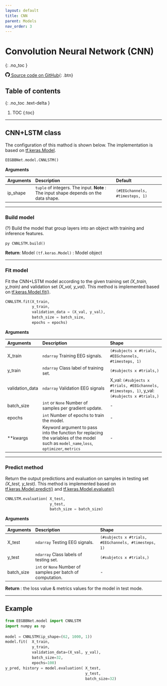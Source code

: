 ```yaml
---
layout: default
title: CNN
parent: Models
nav_order: 3
---
```


# Convolution Neural Network (CNN)
{: .no_toc }

[<img src="https://github.com/SNatchaya/eegBBNet2.github.io/blob/32b0f65d3c9e79caf5633cbb3cc7a04181456b95/images/github.png" width="15" height="15"> Source code on GitHub](xxx){: .btn}

## Table of contents
{: .no_toc .text-delta }

1. TOC
{:toc}

---

## CNN+LSTM class
The configuration of this mathod is shown below. The implementation is based on [tf.keras.Model](https://www.tensorflow.org/api_docs/python/tf/keras/Model).

```py
EEGBBNet.model.CNNLSTM()
```
**Arguments** 

| Arguments | Description | Default|
|:----------|:------------|:-------|
| ip_shape  | `tuple` of integers. The input. **Note** : The input shape depends on the data shape. | `(#EEGchannels, #timesteps, 1)` |

---

### Build model
(?) Build the model that group layers into an object with training and inference features.

``py
CNNLSTM.build()
``

**Return**: Model `(tf.keras.Model)` : Model object

---

### Fit model
Fit the CNN+LSTM model according to the given training set *(X_train, y_train)* and validation set *(X_val, y_val)*. This method is implemented based on [tf.keras.Model.fit()](https://www.tensorflow.org/api_docs/python/tf/keras/Model#fit).

```py
CNNLSTM.fit(X_train,
            y_train,
            validation_data = (X_val, y_val),
            batch_size = batch_size,
            epochs = epochs)
```

**Arguments**

| Arguments | Description | Shape |
|:---|:----|:---|
|X_train   | `ndarray` Training EEG signals.                  | `(#subjects x #trials, #EEGchannels, #timesteps, 1)`  |
|y_train   | `ndarray` Class label of training set.           | `(#subjects x #trials,)`                              |
|validation_data    | `ndarray` Validation EEG signals     | X_val: `(#subjects x #trials, #EEGchannels, #timesteps, 1)`, y_val: `(#subjects x #trials,)` |
|batch_size         | `int` or `None` Number of samples per gradient update.    | - |
|epochs             | `int` Number of epochs to train the model.                | - |
|**kwargs           | Keyword argument to pass into the function for replacing the variables of the model such as `model_name`,`loss`, `optimizer`, `metrics`| - | 

---

### Predict method

Return the output predictions and evaluation on samples in testing set *(X_test, y_test)*. This method is implemented based on [tf.keras.Model.predict()](https://www.tensorflow.org/api_docs/python/tf/keras/Model#predict) and [tf.keras.Model.evaluate()](https://www.tensorflow.org/api_docs/python/tf/keras/Model#evaluate)

```py
CNNLSTM.evaluation( X_test, 
                    y_test,
                    batch_size = batch_size)
```
 
 **Arguments**

| Arguments | Description | Shape |
|:---|:----|:---|
|X_test     | `ndarray` Testing EEG signals.            | `(#subjects x #trials, #EEGchannels, #timesteps, 1)`  |
|y_test     | `ndarray` Class labels of testing set.    | `(#subjetcs x #trials,)`                              |
|batch_size         | `int` or `None` Number of samples per batch of computation.     | - |

**Return** : the loss value & metrics values for the model in test mode.

---

## Example

```py
from EEGBBNet.model import CNNLSTM
import numpy as np

model = CNNLSTM(ip_shape=(62, 1000, 1))
model.fit(  X_train,
            y_train,
            validation_data=(X_val, y_val),
            batch_size=32,
            epochs=100)
y_pred, history = model.evaluation( X_test,
                                    y_test,
                                    batch_size=32)
```